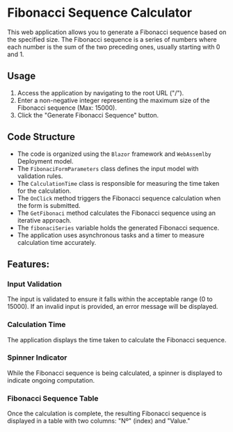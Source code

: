 # Fibonacci Sequence Calculator

This web application allows you to generate a Fibonacci sequence based on the specified size. The Fibonacci sequence is a series of numbers where each number is the sum of the two preceding ones, usually starting with 0 and 1.

## Usage

1. Access the application by navigating to the root URL ("/").
2. Enter a non-negative integer representing the maximum size of the Fibonacci sequence (Max: 15000).
3. Click the "Generate Fibonacci Sequence" button.

## Code Structure

- The code is organized using the `Blazor` framework and `WebAssemlby` Deployment model.
- The `FibonaciFormParameters` class defines the input model with validation rules.
- The `CalculationTime` class is responsible for measuring the time taken for the calculation.
- The `OnClick` method triggers the Fibonacci sequence calculation when the form is submitted.
- The `GetFibonaci` method calculates the Fibonacci sequence using an iterative approach.
- The `fibonaciSeries` variable holds the generated Fibonacci sequence.
- The application uses asynchronous tasks and a timer to measure calculation time accurately.

## Features: 
### Input Validation

The input is validated to ensure it falls within the acceptable range (0 to 15000). If an invalid input is provided, an error message will be displayed.

### Calculation Time

The application displays the time taken to calculate the Fibonacci sequence.

### Spinner Indicator

While the Fibonacci sequence is being calculated, a spinner is displayed to indicate ongoing computation.

### Fibonacci Sequence Table

Once the calculation is complete, the resulting Fibonacci sequence is displayed in a table with two columns: "Nº" (index) and "Value."